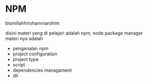 # NPM
bismillahhriohamniarohim

disini materi yang di pelajari adalah npm, node package manager   
materi nya adalah  
* pengenalan npm
* project configuration
* project type 
* script
* dependencies managament  
* dll